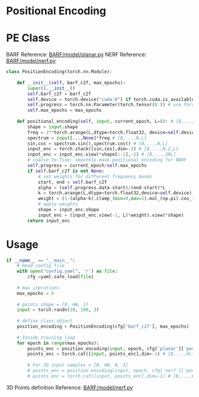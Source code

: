 # Positional Encoding

# PE Class

BARF Reference: [BARF/model/planar.py](https://github.com/chenhsuanlin/bundle-adjusting-NeRF/blob/99218cc543eca5453a7c4829638ccffd0a7ad2f5/model/planar.py#L232) 
NERF Reference: [BARF/model/nerf.py](https://github.com/chenhsuanlin/bundle-adjusting-NeRF/blob/363e077fa9627231bb9b4a69a143b2ef9467d7be/model/nerf.py#L410) 

```python
class PositionEncoding(torch.nn.Module):
    
    def __init__(self, barf_c2f, max_epochs):
        super().__init__()
        self.barf_c2f = barf_c2f
        self.device = torch.device("cuda:0") if torch.cuda.is_available() else torch.device("cpu")
        self.progress = torch.nn.Parameter(torch.tensor(0.)) # use Parameter so it could be checkpointed
        self.max_epochs = max_epochs
    
    def positional_encoding(self, input, current_epoch, L=8): # [B,...,N]
        shape = input.shape
        freq = 2**torch.arange(L,dtype=torch.float32, device=self.device)*np.pi # [L]
        spectrum = input[...,None]*freq # [B,...,N,L]
        sin,cos = spectrum.sin(),spectrum.cos() # [B,...,N,L]
        input_enc = torch.stack([sin,cos],dim=-2) # [B,...,N,2,L]
        input_enc = input_enc.view(*shape[:-1],-1) # [B,...,2NL]
        # coarse-to-fine: smoothly mask positional encoding for BARF
        self.progress = current_epoch/self.max_epochs
        if self.barf_c2f is not None:
            # set weights for different frequency bands
            start, end = self.barf_c2f
            alpha = (self.progress.data-start)/(end-start)*L
            k = torch.arange(L,dtype=torch.float32,device=self.device)
            weight = (1-(alpha-k).clamp_(min=0,max=1).mul_(np.pi).cos_())/2
            # apply weights
            shape = input_enc.shape
            input_enc = (input_enc.view(-1, L)*weight).view(*shape)
        return input_enc
```
# Usage

```python
if __name__ == "__main__":
    # Read config file
    with open("config.yaml", 'r') as file:
        cfg =yaml.safe_load(file)
    
    # max iterations
    max_epochs = 6
    
    # points shape = [B, HW, 3]
    input = torch.randn(10, 100, 3)
    
    # define class object
    position_encoding = PositionEncoding(cfg['barf_c2f'], max_epochs)
    
    # Inside training loop
    for epoch in range(max_epochs): 
        points_enc = position_encoding(input, epoch, cfg['planar']['posenc']['L_2D'])
        points_enc = torch.cat([input, points_enc],dim=-1) # [B,...,6L+3]
        
        # For 3D input samples = [B, HW, N, 3] 
        # points_enc = position_encoding(input, epoch, cfg['nerf']['posenc']['L_3D'])
        # points_enc = torch.cat([input, points_enc],dim=-1) # [B,...,6L+3]
```

3D Points definition Reference: [BARF/model/nerf.py](https://github.com/chenhsuanlin/bundle-adjusting-NeRF/blob/363e077fa9627231bb9b4a69a143b2ef9467d7be/model/nerf.py#L383) 


